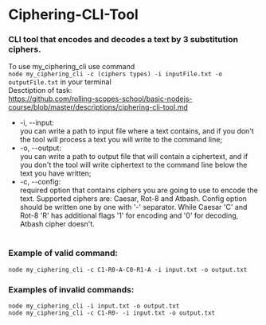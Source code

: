 # Ciphering-CLI-Tool

### CLI tool that encodes and decodes a text by 3 substitution ciphers.

To use my_ciphering_cli use command <br>
`node my_ciphering_cli -c (ciphers types) -i inputFile.txt -o outputFile.txt`
in your terminal<br>
Desctiption of task: <br>
https://github.com/rolling-scopes-school/basic-nodejs-course/blob/master/descriptions/ciphering-cli-tool.md

- -i, --input:<br>
  you can write a path to input file where a text contains, and if you don't the tool will process a text you will write to the command line;<br>
- -o, --output:<br>
  you can write a path to output file that will contain a ciphertext, and if you don't the tool will write ciphertext to the command line below the text you have written;<br>
- -c, --config:<br>
  required option that contains ciphers you are going to use to encode the text. Supported ciphers are: Caesar, Rot-8 and Atbash. Config option should be written one by one with '-' separator. While Caesar 'C' and Rot-8 'R' has additional flags '1' for encoding and '0' for decoding, Atbash cipher doesn't. <br><br>

### Example of valid command:<br>

`node my_ciphering_cli -c C1-R0-A-C0-R1-A -i input.txt -o output.txt`

### Examples of invalid commands:<br>

`node my_ciphering_cli -i input.txt -o output.txt` <br>
`node my_ciphering_cli -c C1-R0- -i input.txt -o output.txt`
